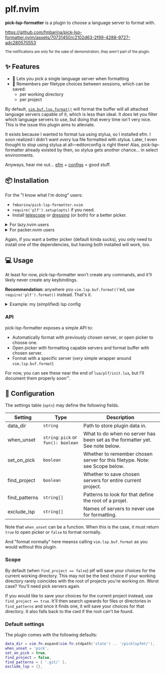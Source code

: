 # plf.nvim

**pick-lsp-formatter** is a plugin to choose a language server to format with.

https://github.com/fmbarina/pick-lsp-formatter.nvim/assets/70731450/c2102d63-2f99-4288-9727-adc280570553

<sub>The notifications are only for the sake of demonstration, they aren't part of the plugin.</sub>

## ✨ Features

- 📝 Lets you pick a single language server when formatting
- 💾 Remembers per filetype choices between sessions, which can be saved:
  - per working directory
  - per project

By default, [`vim.buf.lsp.format()`](https://neovim.io/doc/user/lsp.html#vim.lsp.buf.format()) will format the buffer will all attached language servers capable of it, which is less than ideal. It *does* let you filter which language servers to use, but doing that every time isn't very nice. This is the issue this plugin aims to alleviate.

It exists because I wanted to format lua using stylua, so I installed efm. I soon realized I didn't want *every* lua file formatted with stylua. Later, I even thought to stop using stylua at all—editorconfig is right there! Alas, pick-lsp-formatter already existed by then, so stylua gets another chance... in select environments.

Anyways, hear me out... [efm](https://github.com/mattn/efm-langserver) + [configs](https://github.com/creativenull/efmls-configs-nvim) = good stuff.

## 📦 Installation

For the "I know what I'm doing" users:
- `fmbarina/pick-lsp-formatter.nvim`
- `require('plf').setup(opts)` if you need.
- Install [telescope](https://github.com/nvim-telescope/telescope.nvim) or [dressing](https://github.com/stevearc/dressing.nvim) (or both) for a better picker.

<details>
<summary>For lazy.nvim users</summary>

  Add the following to your plugin list, your settings go in opts.

  ```lua
  {
    'fmbarina/pick-lsp-formatter.nvim',
    dependencies = {
      'stevearc/dressing.nvim',        -- Optional, better picker
      'nvim-telescope/telescope.nvim', -- Optional, better picker
    },
    main = 'plf',
    lazy = true,
    opts = {},
  }
  ```
</details>

<details>
<summary>For packer.nvim users</summary>

  Installation:

  ```lua
  use({
    'fmbarina/pick-lsp-formatter.nvim',
    requires = {
      'stevearc/dressing.nvim',        -- Optional, better picker
      'nvim-telescope/telescope.nvim', -- Optional, better picker
    }
  })
  ```

  Setup:

  ```lua
  require('plf').setup()
  ```

  Your settings can be passed through the setup function.
</details>

Again, if you want a better picker (default kinda sucks), you only need to install one of the dependencies, but having both installed will work, too.

## 💻️ Usage

At least for now, pick-lsp-formatter won't create any commands, and it'll likely never create any keybindings.

**Recommendation:** anywhere you `vim.lsp.buf.format()`'ed, use `require('plf').format()` instead. That's it.

<details>
<summary>Example: my (simplified) lsp config</summary>

  ```lua
  lsp.on_attach(function(client, bufnr)
    -- Stuff...
    vim.keymap.set('n', '<leader>lf', function()
      -- vim.lsp.buf.format(opts) -- We take this out
      require('plf').format(opts) -- And put this in
    end, { buffer = bufnr, desc = 'LSP format buffer' })
    -- More stuff...
  end)
  ```
</details>

### API

pick-lsp-formatter exposes a simple API to:

- Automatically format with previously chosen server, or open picker to choose one.
- Open picker with formatting capable servers and format buffer with chosen server.
- Format with a specific server (*very* simple wrapper around `vim.lsp.buf.format`)

For now, you can see these near the end of `lua/plf/init.lua`, but I'll document them properly soon™.

## 🔧 Configuration

The settings table (`opts`) may define the following fields.

| Setting       | Type                                 | Description                                                                  |
|---------------|--------------------------------------|------------------------------------------------------------------------------|
| data_dir      | `string`                             | Path to store plugin data in.                                                |
| when_unset    | `string`: `pick` or `fun(): boolean` | What to do when no server has been set as the formatter yet. See note below. |
| set_on_pick   | `boolean`                            | Whether to remember chosen server for this filetype. Note: see Scope below.  |
| find_project  | `boolean`                            | Whether to save chosen servers for entire current project.                   |
| find_patterns | `string[]`                           | Patterns to look for that define the root of a projet.                       |
| exclude_lsp   | `string[]`                           | Names of servers to never use for formatting.                                |

Note that `when_unset` can be a function. When this is the case, it must return `true` to open picker or `false` to format normally.

And "format normally" here meanss calling `vim.lsp.buf.format` as you would without this plugin.

### Scope

By default (when `find_project == false`) plf will save your choices for the current working directory. This may not be the best choice if your working directory rarely coincides with the root of projects you're working on. Worst case? You'll need pick servers again.

If you would like to save your choices for the current project instead, use `find_project == true`. It'll then search upwards for files or directories in `find_patterns` and once it finds one, it will save your choices for that directory. It also falls back to the cwd if the root can't be found.

### Default settings

The plugin comes with the following defaults:

```lua
data_dir = vim.fn.expand(vim.fn.stdpath('state') .. '/picklspfmt/'),
when_unset = 'pick',
set_on_pick = true,
find_project = false,
find_patterns = { '.git/' },
exclude_lsp = {},
```
